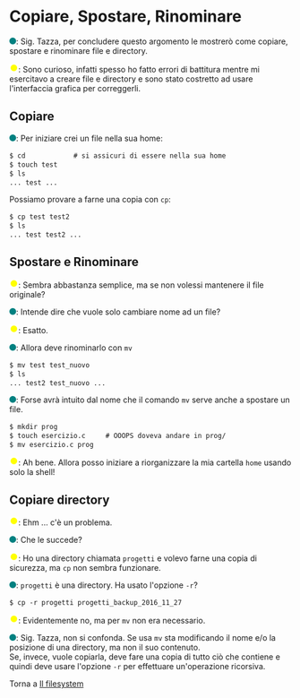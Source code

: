 # Copiare, Spostare, Rinominare

![](../../images/people/tess.png): Sig. Tazza, per concludere questo argomento
le mostrerò come copiare, spostare e rinominare file e directory.

![](../../images/people/tazza.png): Sono curioso, infatti spesso ho fatto errori
di battitura mentre mi esercitavo a creare file e directory e sono stato costretto
ad usare l'interfaccia grafica per correggerli.

## Copiare

![](../../images/people/tess.png): Per iniziare crei un file nella sua home:

```
$ cd            # si assicuri di essere nella sua home
$ touch test
$ ls
... test ...
```

Possiamo provare a farne una copia con `cp`:

```
$ cp test test2
$ ls
... test test2 ...
```

## Spostare e Rinominare

![](../../images/people/tazza.png): Sembra abbastanza semplice, ma se non volessi
mantenere il file originale?

![](../../images/people/tess.png): Intende dire che vuole solo cambiare nome ad un file?

![](../../images/people/tazza.png): Esatto.

![](../../images/people/tess.png): Allora deve rinominarlo con `mv`

```
$ mv test test_nuovo
$ ls
... test2 test_nuovo ...
```

![](../../images/people/tess.png): Forse avrà intuito dal nome che il comando `mv` serve
anche a spostare un file.

```
$ mkdir prog
$ touch esercizio.c     # OOOPS doveva andare in prog/
$ mv esercizio.c prog
```

![](../../images/people/tazza.png): Ah bene. Allora posso iniziare a riorganizzare
la mia cartella `home` usando solo la shell!

## Copiare directory

![](../../images/people/tazza.png): Ehm ... c'è un problema.

![](../../images/people/tess.png): Che le succede?

![](../../images/people/tazza.png): Ho una directory chiamata `progetti` e volevo
farne una copia di sicurezza, ma `cp` non sembra funzionare.

![](../../images/people/tess.png): `progetti` è una directory. Ha usato l'opzione `-r`?

```
$ cp -r progetti progetti_backup_2016_11_27
```

![](../../images/people/tazza.png): Evidentemente no, ma per `mv` non era necessario.

![](../../images/people/tess.png): Sig. Tazza, non si confonda. Se usa `mv` sta
modificando il nome e/o la posizione di una directory, ma non il suo contenuto.<br>
Se, invece, vuole copiarla, deve fare una copia di tutto ciò che contiene e
quindi deve usare l'opzione `-r` per effettuare un'operazione ricorsiva.

Torna a [Il filesystem](../summary.md)
